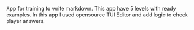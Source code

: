 App for training to write markdown. This app have 5 levels with ready examples.
In this app I used opensource TUI Editor and add logic to check player answers.

